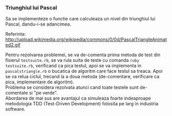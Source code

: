 ### Triunghiul lui Pascal

Sa se implementeze o functie care calculeaza un nivel din triunghiul lui Pascal, dandu-i-se adancimea.

Referinta:  
http://upload.wikimedia.org/wikipedia/commons/0/0d/PascalTriangleAnimated2.gif

Pentru rezolvarea problemei, se va de-comenta prima metoda de test din fisierul `testsuite.rb`, se va rula suita de teste cu comanda `ruby testsuite.rb`, verificand ca pica testul, apoi se va implementa in `pascalstriangle.rb` o bucatica de algoritm care face testul sa treaca. Apoi se va relua ciclul, trecand la a doua metoda (de-comentare, verificare ca pica, implementare de algoritm).  
Problema se considera rezolvata atunci cand toate testele sunt de-comentate si "pe verde".  
Abordarea de mai sus are avantajul ca simuleaza foarte indeaproape metodologia TDD (Test-Driven Development) folosita pe larg in industria software.
